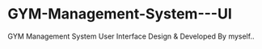 # GYM-Management-System---UI
GYM Management System User Interface Design &amp; Developed By myself.. 
